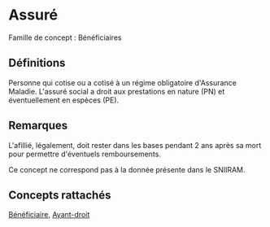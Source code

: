 # Assuré 
<!-- SPDX-License-Identifier: MPL-2.0 -->

Famille de concept : Bénéficiaires

## Définitions

Personne qui cotise ou a cotisé à un régime obligatoire d'Assurance Maladie.
L'assuré social a droit aux prestations en nature (PN) et éventuellement en espèces (PE).

## Remarques

L'afillié, légalement, doit rester dans les bases pendant 2 ans après sa mort pour permettre d'éventuels remboursements.

Ce concept ne correspond pas à la donnée présente dans le SNIIRAM.

## Concepts rattachés

[Bénéficiaire](beneficiaire.md), [Ayant-droit](ayant_droit.md)

